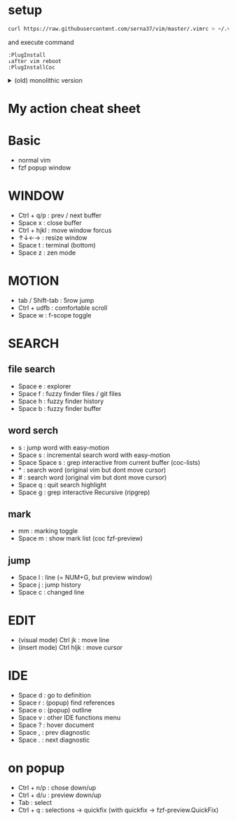 # setup
```setup_command.sh
curl https://raw.githubusercontent.com/serna37/vim/master/.vimrc > ~/.vimrc
```

and execute command
```initiation.vim
:PlugInstall
↓after vim reboot
:PlugInstallCoc
```

<details>
<summary>(old) monolithic version</summary>
# monolithic version
or (exclude plugin mode)
curl https://raw.githubusercontent.com/serna37/vim/master/monolithic.vim > ~/.vimrc

```monolithic initiation.vim
<Space>n Azathoth<CR>
```

# snippet(for v-snip)
for vsnip, this is "create snippet" snippet

```vsnip.json
{
    "sni": {
        "prefix": ["sni"],
        "body": [
            ",\"${1}\": {"
            ,"  \"prefix\": [\"${2}\"],"
            ,"  \"body\": [\"${3}\"]"
            ,"}"
        ]
    }

}
```

</details>

# My action cheat sheet
# Basic
- normal vim
- fzf popup window

# WINDOW
- Ctrl + q/p : prev / next buffer
- Space x : close buffer
- Ctrl + hjkl : move window forcus
- ↑↓←→ : resize window
- Space t : terminal (bottom)
- Space z : zen mode

# MOTION
- tab / Shift-tab : 5row jump
- Ctrl + udfb : comfortable scroll
- Space w : f-scope toggle

# SEARCH
## file search
- Space e : explorer
- Space f : fuzzy finder files / git files
- Space h : fuzzy finder history
- Space b : fuzzy finder buffer

## word serch
- s : jump word with easy-motion
- Space s : incremental search word with easy-motion
- Space Space s : grep interactive from current buffer (coc-lists)
- \* : search word (original vim but dont move cursor)
- \# : search word (original vim but dont move cursor)
- Space q : quit search highlight
- Space g : grep interactive Recursive (ripgrep)

## mark
- mm : marking toggle
- Space m : show mark list (coc fzf-preview)

## jump
- Space l : line (= NUM+G, but preview window)
- Space j : jump history
- Space c : changed line

# EDIT
- (visual mode) Ctrl jk : move line
- (insert mode) Ctrl hljk : move cursor

# IDE
- Space d : go to definition
- Space r : (popup) find references
- Space o : (popup) outline
- Space v : other IDE functions menu
- Space ? : hover document
- Space , : prev diagnostic
- Space . : next diagnostic

# on popup
- Ctrl + n/p : chose down/up
- Ctrl + d/u : preview down/up
- Tab : select
- Ctrl + q : selections -> quickfix
(with quickfix -> fzf-preview.QuickFix)
